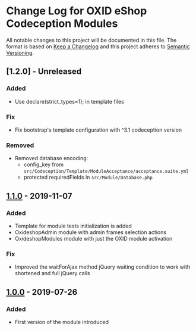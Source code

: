 # Change Log for OXID eShop Codeception Modules

All notable changes to this project will be documented in this file.
The format is based on [Keep a Changelog](http://keepachangelog.com/)
and this project adheres to [Semantic Versioning](http://semver.org/).

## [1.2.0] - Unreleased

### Added
- Use declare(strict_types=1); in template files

### Fix
- Fix bootstrap's template configuration with ^3.1 codeception version

### Removed
- Removed database encoding:
    - config_key from ``src/Codeception/Template/ModuleAcceptance/acceptance.suite.yml``
    - protected requiredFields in ``src/Module/Database.php``

## [1.1.0] -  2019-11-07

### Added
- Template for module tests initialization is added
- OxideshopAdmin module with admin frames selection actions
- OxideshopModules module with just the OXID module activation

### Fix
- Improved the waitForAjax method jQuery waiting condition to work with shortened and full jQuery calls

## [1.0.0] -  2019-07-26

### Added
- First version of the module introduced

[1.1.0]: https://github.com/OXID-eSales/codeception-page-object/compare/v1.0.0..HEAD
[1.0.0]: https://github.com/OXID-eSales/codeception-page-object/compare/78f569ceafc73440b800553c2f78885292aeccf8..v1.0.0
